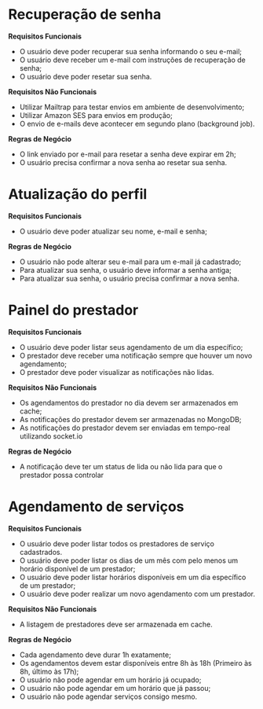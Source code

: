 # Recuperação de senha

**Requisitos Funcionais**

- O usuário deve poder recuperar sua senha informando o seu e-mail;
- O usuário deve receber um e-mail com instruções de recuperação de senha;
- O usuário deve poder resetar sua senha.

**Requisitos Não Funcionais**

- Utilizar Mailtrap para testar envios em ambiente de desenvolvimento;
- Utilizar Amazon SES para envios em produção;
- O envio de e-mails deve acontecer em segundo plano (background job).

**Regras de Negócio**

- O link enviado por e-mail para resetar a senha deve expirar em 2h;
- O usuário precisa confirmar a nova senha ao resetar sua senha.

# Atualização do perfil

**Requisitos Funcionais**

- O usuário deve poder atualizar seu nome, e-mail e senha;

**Regras de Negócio**

- O usuário não pode alterar seu e-mail para um e-mail já cadastrado;
- Para atualizar sua senha, o usuário deve informar a senha antiga;
- Para atualizar sua senha, o usuário precisa confirmar a nova senha.

# Painel do prestador

**Requisitos Funcionais**

- O usuário deve poder listar seus agendamento de um dia específico;
- O prestador deve receber uma notificação sempre que houver um novo agendamento;
- O prestador deve poder visualizar as notificações não lidas.

**Requisitos Não Funcionais**

- Os agendamentos do prestador no dia devem ser armazenados em cache;
- As notificações do prestador devem ser armazenadas no MongoDB;
- As notificações do prestador devem ser enviadas em tempo-real utilizando socket.io

**Regras de Negócio**

- A notificação deve ter um status de lida ou não lida para que o prestador possa controlar

# Agendamento de serviços

**Requisitos Funcionais**

- O usuário deve poder listar todos os prestadores de serviço cadastrados.
- O usuário deve poder listar os dias de um mês com pelo menos um horário disponível de um prestador;
- O usuário deve poder listar horários disponíveis em um dia específico de um prestador;
- O usuário deve poder realizar um novo agendamento com um prestador.

**Requisitos Não Funcionais**

- A listagem de prestadores deve ser armazenada em cache.

**Regras de Negócio**

- Cada agendamento deve durar 1h exatamente;
- Os agendamentos devem estar disponíveis entre 8h às 18h (Primeiro às 8h, último às 17h);
- O usuário não pode agendar em um horário já ocupado;
- O usuário não pode agendar em um horário que já passou;
- O usuário não pode agendar serviços consigo mesmo.
